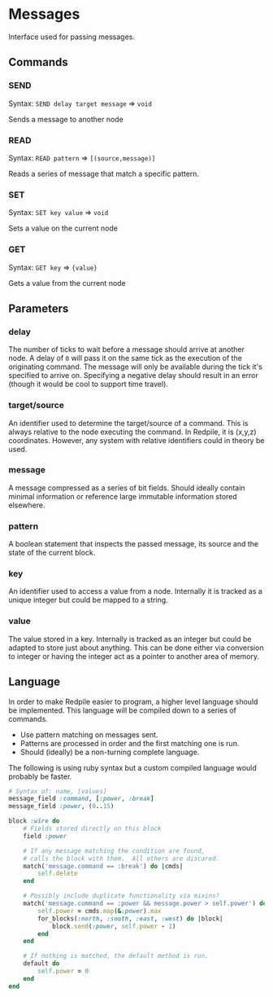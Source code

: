 Messages
========

Interface used for passing messages.

Commands
--------

### SEND

Syntax: `SEND delay target message` => `void`

Sends a message to another node

### READ

Syntax: `READ pattern` => `[(source,message)]`

Reads a series of message that match a specific pattern.

### SET

Syntax: `SET key value` => `void`

Sets a value on the current node

### GET

Syntax: `GET key` => `{value}`

Gets a value from the current node

Parameters
----------

### delay

The number of ticks to wait before a message should arrive at another node.
A delay of `0` will pass it on the same tick as the execution of the originating command.
The message will only be available during the tick it's specified to arrive on.
Specifying a negative delay should result in an error (though it would be cool to support time travel).

### target/source

An identifier used to determine the target/source of a command.
This is always relative to the node executing the command.  In Redpile, it is (x,y,z) coordinates.
However, any system with relative identifiers could in theory be used.

### message

A message compressed as a series of bit fields.
Should ideally contain minimal information or reference large immutable information stored elsewhere.

### pattern

A boolean statement that inspects the passed message, its source and the state of the current block.

### key

An identifier used to access a value from a node.
Internally it is tracked as a unique integer but could be mapped to a string.

### value

The value stored in a key.  Internally is tracked as an integer but could be adapted to store just about anything.  This can be done either via conversion to integer or having the integer act as a pointer to another area of memory.

Language
--------

In order to make Redpile easier to program, a higher level language should be implemented.
This language will be compiled down to a series of commands.

* Use pattern matching on messages sent.
* Patterns are processed in order and the first matching one is run.
* Should (ideally) be a non-turning complete language.

The following is using ruby syntax but a custom compiled language would probably be faster.

~~~ruby
# Syntax of: name, [values]
message_field :command, [:power, :break]
message_field :power, (0..15)

block :wire do
    # Fields stored directly on this block
    field :power

    # If any message matching the condition are found,
    # calls the block with them.  All others are discared.
    match('message.command == :break') do |cmds|
        self.delete
    end

    # Possibly include duplicate functionality via mixins?
    match('message.command == :power && message.power > self.power') do |cmds|
        self.power = cmds.map(&:power).max
        for_blocks(:north, :south, :east, :west) do |block|
            block.send(:power, self.power - 1)
        end
    end

    # If nothing is matched, the default method is run.
    default do
        self.power = 0
    end
end
~~~

